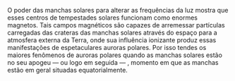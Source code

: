 ﻿O poder das manchas solares para alterar as frequências da luz mostra que esses centros de tempestades solares funcionam como enormes magnetos. Tais campos magnéticos são capazes de arremessar partículas carregadas das crateras das manchas solares através do espaço para a atmosfera externa da Terra, onde  sua influência ionizante produz essas manifestações de espetaculares auroras polares. Por isso tendes os maiores fenômenos de auroras polares quando as manchas solares estão no seu apogeu — ou logo em seguida — , momento em que as manchas estão em geral situadas equatorialmente.